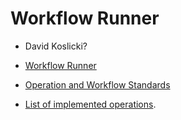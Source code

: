 # Workflow Runner

* David Koslicki?

* [Workflow Runner](https://github.com/NCATSTranslator/workflow-runner)
* [Operation and Workflow Standards](https://github.com/NCATSTranslator/OperationsAndWorkflows)
* [List of implemented operations](http://standards.ncats.io/operation.json).
